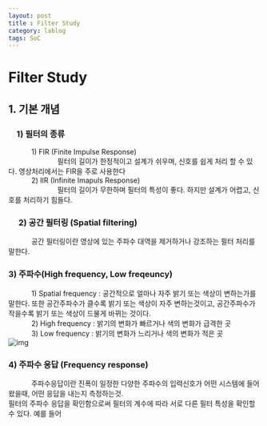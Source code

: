 ```yaml
---
layout: post
title : Filter Study
category: lablog
tags: SoC
---
```

# Filter Study
## 1. 기본 개념
### &emsp;1) 필터의 종류
   &emsp;&emsp;&emsp; 1) FIR (Finite Impulse Response)<br/>
      &emsp;&emsp;&emsp;&emsp;&emsp;&emsp;&emsp;필터의 길이가 한정적이고 설계가 쉬우며, 신호를 쉽게 처리 할 수 있다. 영상처리에서는 FIR을 주로 사용한다<br/>
   &emsp;&emsp;&emsp; 2) IIR (Infinite Imapuls Response)<br/>
      &emsp;&emsp;&emsp;&emsp;&emsp;&emsp;&emsp;필터의 길이가 무한하며 필터의 특성이 좋다. 하지만 설계가 어렵고, 신호를 처리하기 힘들다.<br/>
      
### &emsp; 2) 공간 필터링 (Spatial filtering)
   &emsp;&emsp;&emsp; 공간 필터링이란 영상에 있는 주파수 대역을 제거하거나 강조하는 필터 처리를 말한다.<br/>
   
### 3) 주파수(High frequency, Low freqeuncy)
   &emsp;&emsp;&emsp; 1) Spatial frequency : 공간적으로 얼마나 자주 밝기 또는 색상이 변하는가를 말한다. 또한 공간주파수가 클수록 밝기 또는 색상이 자주 변하는것이고, 공간주파수가 작을수록 밝기 또는 색상이 드물게 바뀌는 것이다.<br/>
   &emsp;&emsp;&emsp; 2) High frequency : 밝기의 변화가 빠르거나 색의 변화가 급격한 곳<br/>
   &emsp;&emsp;&emsp; 3) Low frequency : 밝기의 변화가 느리거나 색의 변화가 적은 곳<br/>
   ![img](https://github.com/Jongpil0911/Jongpil0911.github.io/assets/141693086/b25cf535-9e79-4c99-9062-324b6cee2958)

### 4) 주파수 응답 (Frequency response)
   &emsp;&emsp;&emsp; 주파수응답이란 진폭이 일정한 다양한 주파수의 입력신호가 어떤 시스템에 들어왔을때, 어떤 응답을 내는지 측정하는것.<br/> 필터의 주파수 응답을 확인함으로써 필터의 계수에 따라 서로 다른 필터 특성을 확인할 수 있다. 예를 들어 
